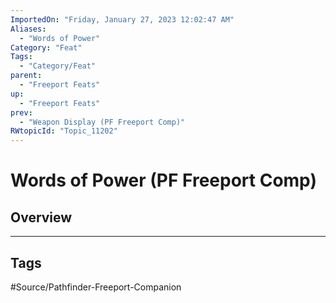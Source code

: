```yaml
---
ImportedOn: "Friday, January 27, 2023 12:02:47 AM"
Aliases:
  - "Words of Power"
Category: "Feat"
Tags:
  - "Category/Feat"
parent:
  - "Freeport Feats"
up:
  - "Freeport Feats"
prev:
  - "Weapon Display (PF Freeport Comp)"
RWtopicId: "Topic_11202"
---
```

# Words of Power (PF Freeport Comp)
## Overview

---
## Tags
#Source/Pathfinder-Freeport-Companion


